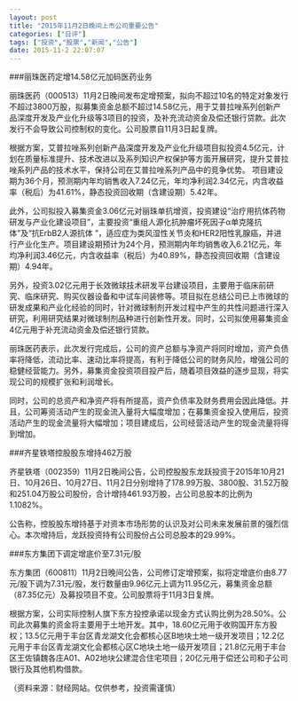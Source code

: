```yaml
---
layout: post
title: "2015年11月2日晚间上市公司重要公告"
categories: ["日评"]
tags: ["投资","股票","新闻","公告"]
date: 2015-11-2 22:07:07
---
```

###丽珠医药定增14.58亿元加码医药业务

丽珠医药（000513）11月2日晚间发布定增预案，拟向不超过10名的特定对象发行不超过3800万股，拟募集资金总额不超过14.58亿元，用于艾普拉唑系列创新产品深度开发及产业化升级等3项目的投资，及补充流动资金及偿还银行贷款。此次发行不会导致公司控制权的变化。公司股票自11月3日起复牌。

根据方案，艾普拉唑系列创新产品深度开发及产业化升级项目拟投资4.5亿元，计划在质量标准提升、技术改进以及系列知识产权保护等方面开展研究，提升艾普拉唑系列产品的技术水平，保持公司在艾普拉唑系列产品中的竞争优势。 项目建设期为36个月，预测期内年均销售收入7.24亿元，年均净利润2.34亿元，内含收益率（税后）为41.61%，静态投资回收期（含建设期）5.42年。 

此外，公司拟投入募集资金3.06亿元对丽珠单抗增资，投资建设“治疗用抗体药物研发与产业化建设项目”，主要投资“重组人源化抗肿瘤坏死因子α单克隆抗体”及“抗ErbB2人源抗体 ”，适应症为类风湿性关节炎和HER2阳性乳腺癌，并进行产业化生产。项目建设期预计为24个月，预测期内年均销售收入6.21亿元，年均净利润3.46亿元，内含收益率（税后）为40.89%，静态投资回收期（含建设期）4.94年。 

另外，投资3.02亿元用于长效微球技术研发平台建设项目，主要用于临床前研究、临床研究、购买仪器设备和中试车间装修等。项目拟在总结公司已上市微球的研发成果和产业化经验的同时，针对微球制剂开发过程中产生的共性问题进行深入研究，利用研究结果对微球制剂品种进行创新性开发。同时，公司拟使用募集资金4亿元用于补充流动资金及偿还银行贷款。

丽珠医药表示，此次发行完成后，公司的资产总额与净资产将同时增加，资产负债率将降低，流动比率、速动比率将提高，有利于降低公司的财务风险，增强公司的稳健经营能力。另外，募集资金投资项目投产后，随着项目效益的逐步显现，将实现公司的规模扩张和利润增长。 

同时，公司的总资产和净资产将有所提高，资产负债率及财务费用会因此降低。并且，公司筹资活动产生的现金流入量将大幅度增加；在募集资金投入使用后，投资活动产生的现金流量将大幅增加；项目建成后，公司经营活动产生的现金流量将得到增加。 

###齐星铁塔控股股东增持462万股

齐星铁塔（002359）11月2日晚间公告，公司控股股东龙跃投资于2015年10月21日、10月26日、10月27日、11月2日分别增持了178.99万股、3800股、31.52万股和251.04万股公司股份，合计增持461.93万股，占公司总股本的比例为1.1082%。

公告称，控股股东增持基于对资本市场形势的认识及对公司未来发展前景的强烈信心。本次增持后，龙跃投资持有公司股份占公司总股本的29.99%。

###东方集团下调定增底价至7.31元/股

东方集团（600811）11月2日晚间公告，公司修订定增预案，拟将定增底价由8.77元/股下调为7.31元/股，发行数量由9.96亿元上调为11.95亿元，募集资金总额（87.35亿元）及募投项目不变。公司股票将于11月3日复牌。

根据方案，公司实际控制人旗下东方投控承诺以现金方式认购比例为28.50%。公司此次募集的资金将主要用于土地开发。其中，18.60亿元用于收购国开东方股权；13.5亿元用于丰台区青龙湖文化会都核心区B地块土地一级开发项目；12.2亿元用于丰台区青龙湖文化会都核心区C地块土地一级开发项目；21.8亿元用于丰台区王佐镇魏各庄A01、A02地块公建混合住宅项目；20亿元用于偿还公司和子公司银行及其他机构借款。

（资料来源：财经网站。仅供参考，投资需谨慎）
